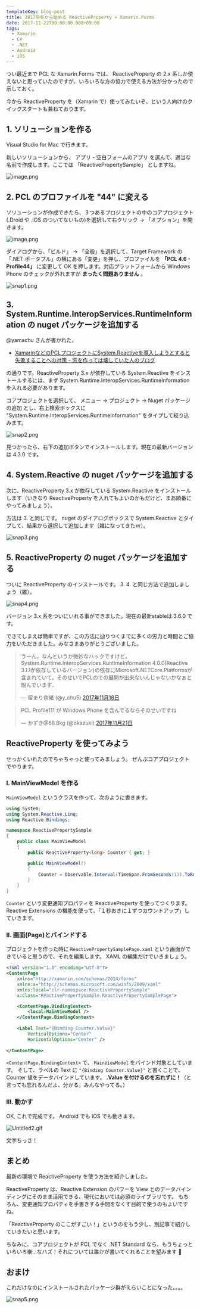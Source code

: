 ```yaml
---
templateKey: blog-post
title: 2017年冬から始める ReactiveProperty + Xamarin.Forms
date: 2017-11-22T00:00:00.000+09:00
tags:
  - Xamarin
  - C#
  - .NET
  - Android
  - iOS
---
```

つい最近まで PCL な Xamarin.Forms では、 ReactiveProperty の 2.x 系しか使えないと思っていたのですが、いろいろな方の協力で使える方法が分かったので示しておく。
<!--more-->

今から ReactiveProperty を（Xamarin で）使ってみたいぞ、という人向けのクイックスタートも兼ねております。

## 1. ソリューションを作る

Visual Studio for Mac で行きます。

新しいソリューションから、 アプリ - 空白フォームのアプリ を選んで、適当な名前で作成します。ここでは 「ReactivePropertySample」 としますね。

![image.png](https://qiita-image-store.s3.amazonaws.com/0/8227/8cfdeb53-c9d5-1134-b9d7-042a3a9f5536.png)

## 2. PCL のプロファイルを "44" に変える

ソリューションが作成できたら、３つあるプロジェクトの中のコアプロジェクト(.Droid や .iOS のついてないもの)を選択して右クリック → 「オプション」を開きます。

![image.png](https://qiita-image-store.s3.amazonaws.com/0/8227/7d58f3ae-6641-a079-8fe1-08770a6c3bdd.png)

ダイアログから、「ビルド」 → 「全般」を選択して、Target Framework の 「.NET ポータブル」の横にある「変更」を押し、プロファイルを **「PCL 4.6 - Profile44」** に変更して OK を押します。対応プラットフォームから Windows Phone のチェックが外れますが **まったく問題ありません** 。

![snap1.png](https://qiita-image-store.s3.amazonaws.com/0/8227/62a20ef9-1a16-41f9-8c4d-7be50d4a3c31.png)

## 3. System.Runtime.InteropServices.RuntimeInformation の nuget パッケージを追加する

@yamachu さんが書かれた、

* [XamarinなどのPCLプロジェクトにSystem.Reactiveを導入しようとすると失敗することへの対策 - 窓を作っては壊していた人のブログ](http://teitoku-window.hatenablog.com/entry/2017/11/18/185501)

の通りです。ReactiveProperty 3.x が依存している System.Reactive をインストールするには、まず 
System.Runtime.InteropServices.RuntimeInformation を入れる必要があります。

コアプロジェクトを選択して、 メニュー → プロジェクト → Nuget パッケージの追加 とし、右上検索ボックスに "System.Runtime.InteropServices.RuntimeInformation" をタイプして絞り込みます。

![snap2.png](https://qiita-image-store.s3.amazonaws.com/0/8227/8d61fc47-b069-a850-873b-824c8c1c2bf2.png)

見つかったら、右下の追加ボタンでインストールします。現在の最新バージョンは 4.3.0 です。

## 4. System.Reactive の nuget パッケージを追加する

次に、ReactiveProperty 3.x が依存している System.Reactive をインストールします（いきなり ReactiveProperty を入れてもよいのかもだけど、まあ順番にやってみましょう）。

方法は 3. と同じです。 nuget のダイアログボックスで System.Reactive とタイプして、結果から選択して追加します（雑になってきたｗ）。

![snap3.png](https://qiita-image-store.s3.amazonaws.com/0/8227/52afd47b-5998-6ac3-90d8-c38c47fa6afe.png)

## 5. ReactiveProperty の nuget パッケージを追加する

ついに ReactiveProperty のインストールです。 3. 4. と同じ方法で追加しましょう（雑）。

![snap4.png](https://qiita-image-store.s3.amazonaws.com/0/8227/42902eb0-9f29-0e3b-e9b0-5d00d0ab7021.png)

バージョン 3.x 系をついにいれる事ができました。現在の最新stableは 3.6.0 です。

できてしまえば簡単ですが、この方法に辿りつくまでに多くの労力と時間とご協力をいただきました。みなさまありがとうございました。

<blockquote class="twitter-tweet" data-lang="ja"><p lang="ja" dir="ltr">うーん，なんというか微妙なハックですけど，System.Runtime.InteropServices.RuntimeInformation 4.0.0(Reactive 3.1.1が依存しているバージョン)の依存にMicrosoft.NETCore.Platformsが含まれていて，そのせいでPCLのでの展開が出来ないんじゃないかなぁと睨んでいます．</p>&mdash; 留まり奈緒 (@y_chu5) <a href="https://twitter.com/y_chu5/status/931805975878582274?ref_src=twsrc%5Etfw">2017年11月18日</a></blockquote>
<script async src="https://platform.twitter.com/widgets.js" charset="utf-8"></script>

<blockquote class="twitter-tweet" data-lang="ja"><p lang="ja" dir="ltr">PCL Profile111 が Windows Phone を含んでるならそのせいですね</p>&mdash; かずき@66.8kg (@okazuki) <a href="https://twitter.com/okazuki/status/932919102351450112?ref_src=twsrc%5Etfw">2017年11月21日</a></blockquote>
<script async src="https://platform.twitter.com/widgets.js" charset="utf-8"></script>

## ReactiveProperty を使ってみよう

せっかくいれたのでちゃちゃっと使ってみましょう。
ぜんぶコアプロジェクトでやります。

### I. MainViewModel を作る

``MainViewModel`` というクラスを作って、次のように書きます。

```csharp
using System;
using System.Reactive.Linq;
using Reactive.Bindings;

namespace ReactivePropertySample
{
    public class MainViewModel
    {
        public ReactiveProperty<long> Counter { get; }

        public MainViewModel()
        {
            Counter = Observable.Interval(TimeSpan.FromSeconds(1)).ToReactiveProperty();
        }
    }
}
```

``Counter`` という変更通知プロパティを ReactiveProperty を使ってつくります。
Reactive Extensions の機能を使って、「１秒おきに１ずつカウントアップ」していきます。

### II. 画面(Page)とバインドする

プロジェクトを作った時に ``ReactivePropertySamplePage.xaml`` という画面ができていると思うので、それを編集します。 XAML の編集だけでいきましょう。

```xml
<?xml version="1.0" encoding="utf-8"?>
<ContentPage 
    xmlns="http://xamarin.com/schemas/2014/forms"
    xmlns:x="http://schemas.microsoft.com/winfx/2009/xaml"
    xmlns:local="clr-namespace:ReactivePropertySample" 
    x:Class="ReactivePropertySample.ReactivePropertySamplePage">

    <ContentPage.BindingContext>
        <local:MainViewModel />
    </ContentPage.BindingContext>
    
    <Label Text="{Binding Counter.Value}" 
        VerticalOptions="Center" 
        HorizontalOptions="Center" />
    
</ContentPage>
```

``<ContentPage.BindingContext>`` で、 ``MainViewModel`` をバインド対象としています。
そして、ラベルの Text に ``"{Binding Counter.Value}"`` と書くことで、 Counter 値をデータバインドしています。 **.Value を付けるのを忘れずに！**（と言っても忘れるんだよ、分かる。みんなやってる。）


### III. 動かす

OK, これで完成です。 Android でも iOS でも動きます。

![Untitled2.gif](https://qiita-image-store.s3.amazonaws.com/0/8227/0166bdbd-c0e0-4c6f-8289-49fec91335bf.gif)

文字ちっさ！

## まとめ

最新の環境で ReactiveProperty を使う方法を紹介しました。

ReactiveProperty は、Reactive Extension のパワーを View とのデータバインディングにそのまま活用できる、現代においては必須のライブラリです。
もちろん、変更通知プロパティを手書きする手間をなくす目的で使うのもよいですね。

「ReactiveProperty のここがすごい！」というのをもう少し、別記事で紹介していきたいと思います。

ちなみに、コアプロジェクトが PCL でなく .NET Standard なら、もうちょっといろいろ楽…なハズ！それについては誰かが書いてくれることを望みます :pray: 

## おまけ

これだけなのにインストールされたパッケージ群がえらいことになった。。。。

![snap5.png](https://qiita-image-store.s3.amazonaws.com/0/8227/cf41f313-9ab7-2bd1-5736-f8551d701029.png)

